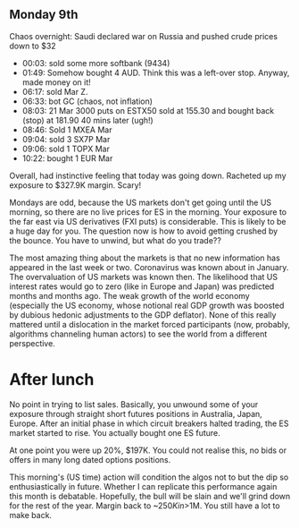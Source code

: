 ## Monday 9th

Chaos overnight: Saudi declared war on Russia and pushed crude prices down to $32

- 00:03: sold some more softbank (9434)
- 01:49: Somehow bought 4 AUD. Think this was a left-over stop. Anyway, made money on it!
- 06:17: sold Mar Z. 
- 06:33: bot GC (chaos, not inflation)
- 08:03: 21 Mar 3000 puts on ESTX50 sold at 155.30 and bought back (stop) at 181.90 40 mins later (ugh!)
- 08:46: Sold 1 MXEA Mar
- 09:04: sold 3 SX7P Mar
- 09:06: sold 1 TOPX Mar
- 10:22: bought 1 EUR Mar


Overall, had instinctive feeling that today was going down. Racheted up my exposure to $327.9K margin. Scary!

Mondays are odd, because the US markets don't get going until the US morning, so there are no live prices for ES in the morning. Your exposure to the far east via US derivatives (FXI puts) is considerable. This is likely to be a huge day for you. The question now is how to avoid getting crushed by the bounce. You have to unwind, but what do you trade??

The most amazing thing about the markets is that no new information has appeared in the last week or two. Coronavirus was known about in January. The overvaluation of US markets was known then. The likelihood that US interest rates would go to zero (like in Europe and Japan) was predicted months and months ago. The weak growth of the world economy (especially the US economy, whose notional real GDP growth was boosted by dubious hedonic adjustments to the GDP deflator). None of this really mattered until a dislocation in the market forced participants (now, probably, algorithms channeling human actors) to see the world from a different perspective.

# After lunch

No point in trying to list sales. Basically, you unwound some of your exposure through straight short futures positions in Australia, Japan, Europe. After an initial phase in which circuit breakers halted trading, the ES market started to rise. You actually bought one ES future. 

At one point you were up 20%, $197K. You could not realise this, no bids or offers in many long dated options positions. 

This morning's (US time) action will condition the algos not to but the dip so enthusiastically in future. Whether I can replicate this performance again this month is debatable. Hopefully, the bull will be slain and we'll grind down for the rest of the year. Margin back to ~$250K in >$1M. You still have a lot to make back.